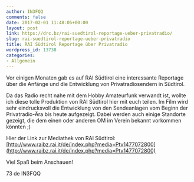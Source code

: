 ```yaml
---
author: IN3FQQ
comments: false
date: 2017-02-01 11:48:05+00:00
layout: post
link: https://drc.bz/rai-suedtirol-reportage-ueber-privatradio/
slug: rai-suedtirol-reportage-ueber-privatradio
title: RAI Südtirol Reportage über Privatradio
wordpress_id: 13738
categories:
- Allgemein
---
```


Vor einigen Monaten gab es auf RAI Südtirol eine interessante Reportage über die Anfänge und die Entwicklung von Privatradiosendern in Südtirol.

Da das Radio recht nahe mit dem Hobby Amateurfunk verwandt ist, wollte ich diese tolle Produktion von RAI Südtirol hier mit euch teilen. Im Film wird sehr eindrucksvoll die Entwicklung von den Sendeanlagen vom Beginn der Privatradio-Ära bis heute aufgezeigt. Dabei werden auch einige Standorte gezeigt, die dem einen oder anderen OM im Verein bekannt vorkommen könnten ;)



Hier der Link zur Mediathek von RAI Südtirol: [http://www.raibz.rai.it/de/index.php?media=Ptv1477072800](http://www.raibz.rai.it/de/index.php?media=Ptv1477072800)



Viel Spaß beim Anschauen!

73 de IN3FQQ
